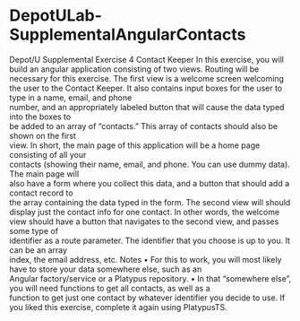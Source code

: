 # DepotULab-SupplementalAngularContacts

Depot/U
Supplemental	Exercise	4
Contact	Keeper
In	this	exercise,	you	will	build	an	angular	application	consisting	of	two	views. Routing	will	be	
necessary	for	this	exercise. The	first	view	is	a	welcome	screen	welcoming	the	user	to	the	
Contact	Keeper.	It	also	contains	input	boxes for	the	user	to	type	in	a	name,	email,	and	phone	
number,	and	an	appropriately	labeled	button	that	will	cause	the	data	typed	into	the	boxes to	
be	added	to	an	array	of	“contacts.”	This	array	of	contacts	should	also	be	shown	on	the	first	
view.	In	short,	the	main	page	of	this	application	will	be	a	home	page	consisting	of	all	your	
contacts	(showing	their	name,	email,	and	phone.	You	can	use	dummy	data).	The	main	page	will	
also	have	a	form	where	you	collect	this	data,	and	a	button	that	should	add	a	contact	record	to	
the	array	containing	the	data	typed	in	the	form.
The	second	view	will	should	display	just	the	contact	info	for	one	contact.	In	other	words,	the	
welcome	view	should	have	a	button	that	navigates	to	the	second	view,	and	passes	some	type	of	
identifier	as	a	route	parameter.	The	identifier	that	you	choose	is	up	to	you.	It	can	be	an	array	
index,	the	email	address,	etc.
Notes
• For	this	to	work,	you	will	most	likely	have	to	store	your	data	somewhere	else,	such	as	an	
Angular	factory/service	or	a	Platypus	repository.
• In	that	“somewhere	else”,	you	will	need	functions	to	get	all	contacts,	as	well	as	a	
function	to	get	just	one	contact	by	whatever	identifier	you	decide	to	use.
If	you	liked	this	exercise, complete	it	again	using	PlatypusTS.